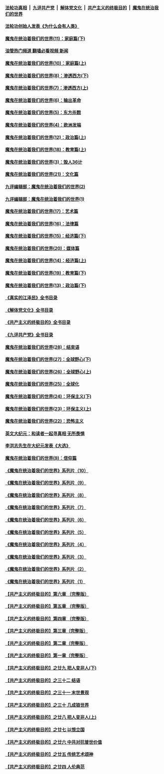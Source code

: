 ####  [法轮功真相](../../../../basic/blob/master/README.md?t=04121211) &nbsp;|&nbsp; [九评共产党](../../../../9ping.md/blob/master/README.md?t=04121211) &nbsp;|&nbsp; [解体党文化](../../../../jtdwh.md/blob/master/README.md?t=04121211)  &nbsp;|&nbsp; [共产主义的终极目的](../../../../gczydzjmd.md/blob/master/README.md?t=04121211) &nbsp;|&nbsp; [魔鬼在统治我们的世界](../../../../mgztzwmdsj.md/blob/master/README.md?t=04121211) 

#### [法轮功创始人发表《为什么会有人类》](../pages/nsc422/n13912117.md?t=04121211) 

#### [魔鬼在统治着我们的世界(11)：家庭篇(下)](../pages/nsc422/n10440961.md?t=04121211) 

#### [油管热门频道 翻墙必看视频 新闻](http://129.146.143.75:81/youtube.html?04121211)

#### [魔鬼在统治着我们的世界(10)：家庭篇(上)](../pages/nsc422/n10435448.md?t=04121211) 

#### [魔鬼在统治着我们的世界(8)：渗透西方(下)](../pages/nsc422/n10429603.md?t=04121211) 

#### [魔鬼在统治着我们的世界(7)：渗透西方(上)](../pages/nsc422/n10426013.md?t=04121211) 

#### [魔鬼在统治着我们的世界(6)：输出革命](../pages/nsc422/n10421536.md?t=04121211) 

#### [魔鬼在统治着我们的世界(5)：东方杀戮](../pages/nsc422/n10417707.md?t=04121211) 

#### [魔鬼在统治着我们的世界(4)：欧洲发端](../pages/nsc422/n10414890.md?t=04121211) 

#### [魔鬼在统治着我们的世界(12)：政治篇(上)](../pages/nsc422/n10444576.md?t=04121211) 

#### [魔鬼在统治着我们的世界(18)：教育篇(上)](../pages/nsc422/n10526970.md?t=04121211) 

#### [魔鬼在统治着我们的世界(3)：毁人36计](../pages/nsc422/n10411583.md?t=04121211) 

#### [魔鬼在统治着我们的世界(21)：文化篇](../pages/nsc422/n10597706.md?t=04121211) 

#### [九评编辑部：魔鬼在统治着我们的世界(2)](../pages/nsc422/n10410036.md?t=04121211) 

#### [九评编辑部：魔鬼在统治着我们的世界(1)](../pages/nsc422/n10406825.md?t=04121211) 

#### [魔鬼在统治着我们的世界(17)：艺术篇](../pages/nsc422/n10499093.md?t=04121211) 

#### [魔鬼在统治着我们的世界(16)：法律篇](../pages/nsc422/n10485969.md?t=04121211) 

#### [魔鬼在统治着我们的世界(15)：经济篇(下)](../pages/nsc422/n10469975.md?t=04121211) 

#### [魔鬼在统治着我们的世界(20)：媒体篇](../pages/nsc422/n10586579.md?t=04121211) 

#### [魔鬼在统治着我们的世界(14)：经济篇(上)](../pages/nsc422/n10457370.md?t=04121211) 

#### [魔鬼在统治着我们的世界(19)：教育篇(下)](../pages/nsc422/n10564808.md?t=04121211) 

#### [魔鬼在统治着我们的世界(13)：政治篇(下)](../pages/nsc422/n10448270.md?t=04121211) 

#### [《真实的江泽民》全书目录](../pages/nsc422/n13721399.md?t=04121211) 

#### [《解体党文化》全书目录](../pages/nsc422/n13721157.md?t=04121211) 

#### [《共产主义的终极目的》全书目录](../pages/nsc422/n13721048.md?t=04121211) 

#### [《九评共产党》全书目录](../pages/nsc422/n13708085.md?t=04121211) 

#### [魔鬼在统治着我们的世界(28)：结束语](../pages/nsc422/n10936246.md?t=04121211) 

#### [魔鬼在统治着我们的世界(27)：全球野心(下)](../pages/nsc422/n10928319.md?t=04121211) 

#### [魔鬼在统治着我们的世界(26)：全球野心(上)](../pages/nsc422/n10900318.md?t=04121211) 

#### [魔鬼在统治着我们的世界(25)：全球化](../pages/nsc422/n10788205.md?t=04121211) 

#### [魔鬼在统治着我们的世界(24)：环保主义(下)](../pages/nsc422/n10695307.md?t=04121211) 

#### [魔鬼在统治着我们的世界(23)：环保主义(上)](../pages/nsc422/n10688613.md?t=04121211) 

#### [魔鬼在统治着我们的世界(22)：恐怖主义](../pages/nsc422/n10614727.md?t=04121211) 

#### [英文大纪元：和读者一起寻真相 无所畏惧](../pages/nsc422/n12542027.md?t=04121211) 

#### [李洪志先生在大纪元发表《大选》](../pages/nsc422/n12534746.md?t=04121211) 

#### [魔鬼在统治着我们的世界(9)：信仰篇](../pages/nsc422/n10432159.md?t=04121211) 

#### [《魔鬼在统治着我们的世界》系列片（10）](../pages/nsc422/n12292670.md?t=04121211) 

#### [《魔鬼在统治着我们的世界》系列片（9）](../pages/nsc422/n12290859.md?t=04121211) 

#### [《魔鬼在统治着我们的世界》系列片（8）](../pages/nsc422/n12287445.md?t=04121211) 

#### [《魔鬼在统治着我们的世界》系列片（7）](../pages/nsc422/n12283425.md?t=04121211) 

#### [《魔鬼在统治着我们的世界》系列片（6）](../pages/nsc422/n12282314.md?t=04121211) 

#### [《魔鬼在统治着我们的世界》系列片（5）](../pages/nsc422/n12281419.md?t=04121211) 

#### [《魔鬼在统治着我们的世界》系列片（4）](../pages/nsc422/n12274024.md?t=04121211) 

#### [《魔鬼在统治着我们的世界》系列片（3）](../pages/nsc422/n12271322.md?t=04121211) 

#### [《魔鬼在统治着我们的世界》系列片（2）](../pages/nsc422/n12269049.md?t=04121211) 

#### [《魔鬼在统治着我们的世界》系列片（1）](../pages/nsc422/n12267575.md?t=04121211) 

#### [【共产主义的终极目的】第六章 （完整版）](../pages/nsc422/n11428913.md?t=04121211) 

#### [【共产主义的终极目的】第五章 （完整版）](../pages/nsc422/n11428912.md?t=04121211) 

#### [【共产主义的终极目的】第四章 （完整版）](../pages/nsc422/n11428907.md?t=04121211) 

#### [【共产主义的终极目的】第三章（完整版）](../pages/nsc422/n11428848.md?t=04121211) 

#### [【共产主义的终极目的】第二章（完整版）](../pages/nsc422/n11428831.md?t=04121211) 

#### [【共产主义的终极目的】第一章（完整版）](../pages/nsc422/n11417651.md?t=04121211) 

#### [【共产主义的终极目的】之廿九 把人变非人(下)](../pages/nsc422/n11344140.md?t=04121211) 

#### [【共产主义的终极目的】之三十二 结语](../pages/nsc422/n11360535.md?t=04121211) 

#### [【共产主义的终极目的】之三十一 末世景观](../pages/nsc422/n11351129.md?t=04121211) 

#### [【共产主义的终极目的】之三十 几成狼世界](../pages/nsc422/n11348280.md?t=04121211) 

#### [【共产主义的终极目的】之廿八 把人变非人(上)](../pages/nsc422/n11340492.md?t=04121211) 

#### [【共产主义的终极目的】之廿七 以恨立国](../pages/nsc422/n11336944.md?t=04121211) 

#### [【共产主义的终极目的】之廿六 中共对抗普世价值](../pages/nsc422/n11324785.md?t=04121211) 

#### [【共产主义的终极目的】之廿五 传统艺术颂神](../pages/nsc422/n11296396.md?t=04121211) 

#### [【共产主义的终极目的】之廿四 人伦典范](../pages/nsc422/n11296397.md?t=04121211) 

<img src='http://gfw-breaker.win/goodnews/indexes/nsc422.md' width='0px' height='0px'/>
